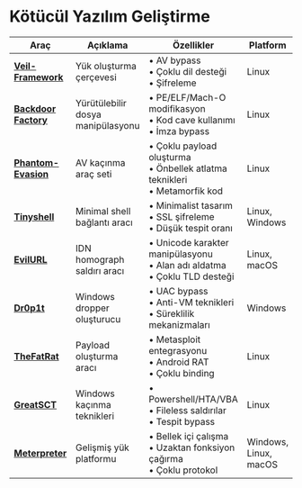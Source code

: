 # Kötücül Yazılım Geliştirme

| Araç | Açıklama | Özellikler | Platform |
|------|----------|------------|----------|
| [**Veil-Framework**](https://github.com/Veil-Framework/Veil) | Yük oluşturma çerçevesi | • AV bypass<br>• Çoklu dil desteği<br>• Şifreleme | Linux |
| [**Backdoor Factory**](https://github.com/secretsquirrel/the-backdoor-factory) | Yürütülebilir dosya manipülasyonu | • PE/ELF/Mach-O modifikasyon<br>• Kod cave kullanımı<br>• İmza bypass | Linux |
| [**Phantom-Evasion**](https://github.com/oddcod3/Phantom-Evasion) | AV kaçınma araç seti | • Çoklu payload oluşturma<br>• Önbellek atlatma teknikleri<br>• Metamorfik kod | Linux |
| [**Tinyshell**](https://github.com/threatexpress/tinyshell) | Minimal shell bağlantı aracı | • Minimalist tasarım<br>• SSL şifreleme<br>• Düşük tespit oranı | Linux, Windows |
| [**EvilURL**](https://github.com/UndeadSec/EvilURL) | IDN homograph saldırı aracı | • Unicode karakter manipülasyonu<br>• Alan adı aldatma<br>• Çoklu TLD desteği | Linux, macOS |
| [**Dr0p1t**](https://github.com/D4Vinci/Dr0p1t) | Windows dropper oluşturucu | • UAC bypass<br>• Anti-VM teknikleri<br>• Süreklilik mekanizmaları | Windows |
| [**TheFatRat**](https://github.com/Screetsec/TheFatRat) | Payload oluşturma aracı | • Metasploit entegrasyonu<br>• Android RAT<br>• Çoklu binding | Linux |
| [**GreatSCT**](https://github.com/GreatSCT/GreatSCT) | Windows kaçınma teknikleri | • Powershell/HTA/VBA<br>• Fileless saldırılar<br>• Tespit bypass | Linux |
| [**Meterpreter**](https://github.com/rapid7/metasploit-framework/wiki/Meterpreter) | Gelişmiş yük platformu | • Bellek içi çalışma<br>• Uzaktan fonksiyon çağırma<br>• Çoklu protokol | Windows, Linux, macOS |

